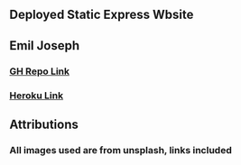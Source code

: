 ## Deployed Static Express Wbsite

## Emil Joseph

### [GH Repo Link](https://github.com/ejoseph89/cpnt262-a3)

### [Heroku Link](https://cpnt262-a3-ejoseph89.herokuapp.com/)

## Attributions

### All images used are from unsplash, links included
